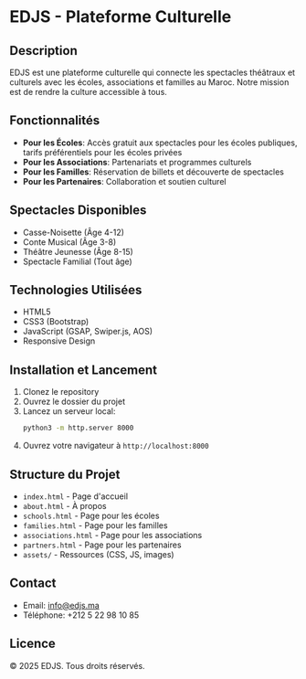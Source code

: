 # EDJS - Plateforme Culturelle

## Description
EDJS est une plateforme culturelle qui connecte les spectacles théâtraux et culturels avec les écoles, associations et familles au Maroc. Notre mission est de rendre la culture accessible à tous.

## Fonctionnalités
- **Pour les Écoles**: Accès gratuit aux spectacles pour les écoles publiques, tarifs préférentiels pour les écoles privées
- **Pour les Associations**: Partenariats et programmes culturels
- **Pour les Familles**: Réservation de billets et découverte de spectacles
- **Pour les Partenaires**: Collaboration et soutien culturel

## Spectacles Disponibles
- Casse-Noisette (Âge 4-12)
- Conte Musical (Âge 3-8)
- Théâtre Jeunesse (Âge 8-15)
- Spectacle Familial (Tout âge)

## Technologies Utilisées
- HTML5
- CSS3 (Bootstrap)
- JavaScript (GSAP, Swiper.js, AOS)
- Responsive Design

## Installation et Lancement
1. Clonez le repository
2. Ouvrez le dossier du projet
3. Lancez un serveur local:
   ```bash
   python3 -m http.server 8000
   ```
4. Ouvrez votre navigateur à `http://localhost:8000`

## Structure du Projet
- `index.html` - Page d'accueil
- `about.html` - À propos
- `schools.html` - Page pour les écoles
- `families.html` - Page pour les familles
- `associations.html` - Page pour les associations
- `partners.html` - Page pour les partenaires
- `assets/` - Ressources (CSS, JS, images)

## Contact
- Email: info@edjs.ma
- Téléphone: +212 5 22 98 10 85

## Licence
© 2025 EDJS. Tous droits réservés.
